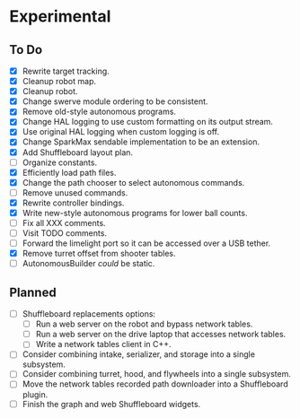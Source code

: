 # Experimental
## To Do
- [x] Rewrite target tracking.
- [x] Cleanup robot map.
- [x] Cleanup robot.
- [x] Change swerve module ordering to be consistent.
- [x] Remove old-style autonomous programs.
- [x] Change HAL logging to use custom formatting on its output stream.
- [x] Use original HAL logging when custom logging is off.
- [x] Change SparkMax sendable implementation to be an extension.
- [x] Add Shuffleboard layout plan.
- [ ] Organize constants.
- [x] Efficiently load path files.
- [x] Change the path chooser to select autonomous commands.
- [ ] Remove unused commands.
- [x] Rewrite controller bindings.
- [x] Write new-style autonomous programs for lower ball counts.
- [ ] Fix all XXX comments.
- [ ] Visit TODO comments.
- [ ] Forward the limelight port so it can be accessed over a USB tether.
- [x] Remove turret offset from shooter tables.
- [ ] AutonomousBuilder *could* be static.
## Planned
- [ ] Shuffleboard replacements options:
  - [ ] Run a web server on the robot and bypass network tables.
  - [ ] Run a web server on the drive laptop that accesses network tables.
  - [ ] Write a network tables client in C++.
- [ ] Consider combining intake, serializer, and storage into a single subsystem.
- [ ] Consider combining turret, hood, and flywheels into a single subsystem.
- [ ] Move the network tables recorded path downloader into a Shuffleboard plugin.
- [ ] Finish the graph and web Shuffleboard widgets.